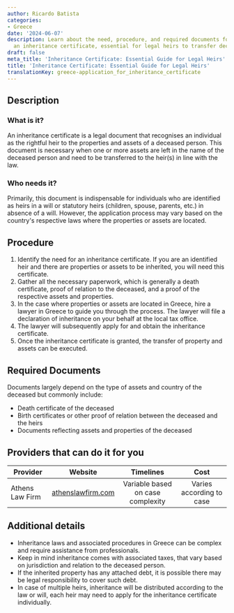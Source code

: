 ```yaml
---
author: Ricardo Batista
categories:
- Greece
date: '2024-06-07'
description: Learn about the need, procedure, and required documents for obtaining
  an inheritance certificate, essential for legal heirs to transfer deceased's assets.
draft: false
meta_title: 'Inheritance Certificate: Essential Guide for Legal Heirs'
title: 'Inheritance Certificate: Essential Guide for Legal Heirs'
translationKey: greece-application_for_inheritance_certificate
---
```



## Description
### What is it?
An inheritance certificate is a legal document that recognises an individual as the rightful heir to the properties and assets of a deceased person. This document is necessary when one or more assets are left in the name of the deceased person and need to be transferred to the heir(s) in line with the law.
### Who needs it?
Primarily, this document is indispensable for individuals who are identified as heirs in a will or statutory heirs (children, spouse, parents, etc.) in absence of a will. However, the application process may vary based on the country's respective laws where the properties or assets are located.

## Procedure
1. Identify the need for an inheritance certificate. If you are an identified heir and there are properties or assets to be inherited, you will need this certificate.
2. Gather all the necessary paperwork, which is generally a death certificate, proof of relation to the deceased, and a proof of the respective assets and properties.
3. In the case where properties or assets are located in Greece, hire a lawyer in Greece to guide you through the process. The lawyer will file a declaration of inheritance on your behalf at the local tax office.
4. The lawyer will subsequently apply for and obtain the inheritance certificate.
5. Once the inheritance certificate is granted, the transfer of property and assets can be executed.

## Required Documents
Documents largely depend on the type of assets and country of the deceased but commonly include:
- Death certificate of the deceased
- Birth certificates or other proof of relation between the deceased and the heirs
- Documents reflecting assets and properties of the deceased

## Providers that can do it for you

| Provider        |     Website     |     Timelines    |       Cost      |
| --------------- | --------------- |  :-------------: | :-------------: |
| Athens Law Firm   |  [athenslawfirm.com](http://www.athenslawfirm.com/)       |      Variable based on case complexity     |    Varies according to case       |

## Additional details
- Inheritance laws and associated procedures in Greece can be complex and require assistance from professionals.
- Keep in mind inheritance comes with associated taxes, that vary based on jurisdiction and relation to the deceased person.
- If the inherited property has any attached debt, it is possible there may be legal responsibility to cover such debt.
- In case of multiple heirs, inheritance will be distributed according to the law or will, each heir may need to apply for the inheritance certificate individually.

